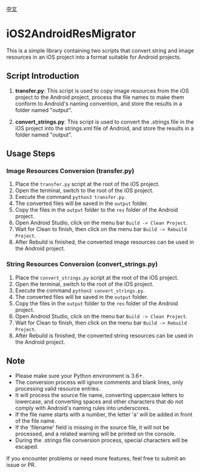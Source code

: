 [中文](./README.md)

# iOS2AndroidResMigrator

This is a simple library containing two scripts that convert string and image resources in an iOS project into a format suitable for Android projects.

## Script Introduction

1. **transfer.py**: This script is used to copy image resources from the iOS project to the Android project, process the file names to make them conform to Android's naming convention, and store the results in a folder named "output".

2. **convert_strings.py**: This script is used to convert the .strings file in the iOS project into the strings.xml file of Android, and store the results in a folder named "output".

## Usage Steps

### Image Resources Conversion (transfer.py)

1. Place the `transfer.py` script at the root of the iOS project.
2. Open the terminal, switch to the root of the iOS project.
3. Execute the command `python3 transfer.py`.
4. The converted files will be saved in the `output` folder.
5. Copy the files in the `output` folder to the `res` folder of the Android project.
6. Open Android Studio, click on the menu bar `Build -> Clean Project`.
7. Wait for Clean to finish, then click on the menu bar `Build -> Rebuild Project`.
8. After Rebuild is finished, the converted image resources can be used in the Android project.

### String Resources Conversion (convert_strings.py)

1. Place the `convert_strings.py` script at the root of the iOS project.
2. Open the terminal, switch to the root of the iOS project.
3. Execute the command `python3 convert_strings.py`.
4. The converted files will be saved in the `output` folder.
5. Copy the files in the `output` folder to the `res` folder of the Android project.
6. Open Android Studio, click on the menu bar `Build -> Clean Project`.
7. Wait for Clean to finish, then click on the menu bar `Build -> Rebuild Project`.
8. After Rebuild is finished, the converted string resources can be used in the Android project.

## Note

- Please make sure your Python environment is 3.6+.
- The conversion process will ignore comments and blank lines, only processing valid resource entries.
- It will process the source file name, converting uppercase letters to lowercase, and converting spaces and other characters that do not comply with Android's naming rules into underscores.
- If the file name starts with a number, the letter 'a' will be added in front of the file name.
- If the 'filename' field is missing in the source file, it will not be processed, and a related warning will be printed on the console.
- During the .strings file conversion process, special characters will be escaped.

If you encounter problems or need more features, feel free to submit an issue or PR.
